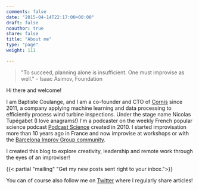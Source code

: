 ```yaml
---
comments: false
date: "2015-04-14T22:17:00+00:00"
draft: false
noauthor: true
share: false
title: "About me"
type: "page"
weight: 111

---
```


> "To succeed, planning alone is insufficient. One must improvise as well." - 
>  Isaac Asimov, Foundation


Hi there and welcome!

I am Baptiste Coulange, and I am a co-founder and CTO of [Cornis](http://web.cornis.fr/en/pages/home) since 2011, a company applying machine learning and data processing to efficiently process wind turbine inspections. Under the stage name Nicolas Tupégabet (I love anagrams!) I'm a podcaster on the weekly French popular science podcast [Podcast Science](http://podcastscience.fm) created in 2010. I started improvisation more than 10 years ago in France and now improvise at workshops or with the [Barcelona Improv Group community](https://www.barcelonaimprovgroup.com/).


I created this blog to explore creativity, leadership and remote work through the eyes of an improviser!


{{< partial "mailing" "Get my new posts sent right to your inbox.">}}


You can of course also follow me on [Twitter](https://twitter.com/NicoTupe) where I regularly share articles!

